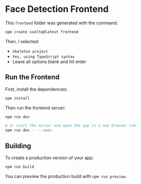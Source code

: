 # Face Detection Frontend

This `frontend` folder was generated with the command:

```bash
npm create svelte@latest frontend
```

Then, I selected:

* `Skeleton project`
* `Yes, using TypeScript syntax`
* Leave all options blank and hit enter

## Run the Frontend

First, install the dependencies:

```bash
npm install
```

Then run the frontend server:

```bash
npm run dev

# or start the server and open the app in a new browser tab
npm run dev -- --open
```

## Building

To create a production version of your app:

```bash
npm run build
```

You can preview the production build with `npm run preview`.
